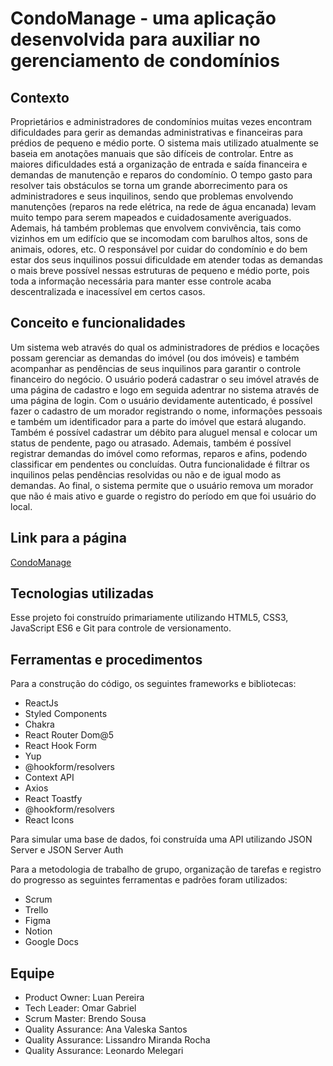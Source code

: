 # CondoManage - uma aplicação desenvolvida para auxiliar no gerenciamento de condomínios

## Contexto

<p>Proprietários e administradores de condomínios muitas vezes encontram dificuldades para gerir as demandas administrativas e financeiras para prédios de pequeno e médio porte. O sistema mais utilizado atualmente se baseia em anotações manuais que são difíceis de controlar. Entre as maiores dificuldades está a organização de entrada e saída financeira e demandas de manutenção e reparos do condomínio. O tempo gasto para resolver tais obstáculos se torna um grande aborrecimento para os administradores e seus inquilinos, sendo que problemas envolvendo manutenções (reparos na rede elétrica, na rede de água encanada) levam muito tempo para serem mapeados e cuidadosamente averiguados. Ademais, há também problemas que envolvem convivência, tais como vizinhos em um edifício que se incomodam com barulhos altos, sons de animais, odores, etc. O responsável por cuidar do condomínio e do bem estar dos seus inquilinos possui dificuldade em atender todas as demandas o mais breve possível nessas estruturas de pequeno e médio porte, pois toda a informação necessária para manter esse controle acaba descentralizada e inacessível em certos casos.<p/>


## Conceito e funcionalidades

<p>Um sistema web através do qual os administradores de prédios e locações possam gerenciar as demandas do imóvel (ou dos imóveis) e também acompanhar as pendências de seus inquilinos para garantir o controle financeiro do negócio. O usuário poderá cadastrar o seu imóvel através de uma página de cadastro e logo em seguida adentrar no sistema através de uma página de login. Com o usuário devidamente autenticado, é possível fazer o cadastro de um morador registrando o nome, informações pessoais e também um identificador para a parte do imóvel que estará alugando. Também é possível cadastrar um débito para aluguel mensal e colocar um status de pendente, pago ou atrasado. Ademais, também é possível registrar demandas do imóvel como reformas, reparos e afins, podendo classificar em pendentes ou concluídas. Outra funcionalidade é filtrar os inquilinos pelas pendências resolvidas ou não e de igual modo as demandas. Ao final, o sistema permite que o usuário remova um morador que não é mais ativo e guarde o registro do período em que foi usuário do local.
</p>

<h2>Link para a página</h2>
<a href="https://condomanage-kappa.vercel.app/">CondoManage<a/>
  
## Tecnologias utilizadas

<p>Esse projeto foi construído primariamente utilizando HTML5, CSS3, JavaScript ES6 e Git para controle de versionamento.</p>
  
## Ferramentas e procedimentos

  <p>Para a construção do código, os seguintes frameworks e bibliotecas:</p>
  <ul>
    <li>ReactJs</li>
    <li>Styled Components</li>
    <li>Chakra</li>
    <li>React Router Dom@5</li>
    <li>React Hook Form</li>
    <li>Yup</li>
    <li>@hookform/resolvers</li>
    <li>Context API</li>
    <li>Axios</li>
    <li>React Toastfy</li>
    <li>@hookform/resolvers</li>
    <li>React Icons</li>
  </ul>
  
  <p>Para simular uma base de dados, foi construída uma API utilizando JSON Server e JSON Server Auth</p>
  
  <p>Para a metodologia de trabalho de grupo, organização de tarefas e registro do progresso as seguintes ferramentas e padrões foram utilizados:</p>
  <ul>
    <li>Scrum</li>
    <li>Trello</li>
    <li>Figma</li>
    <li>Notion</li>
    <li>Google Docs</li>
  </ul>

## Equipe
  
  - Product Owner: Luan Pereira
  - Tech Leader: Omar Gabriel
  - Scrum Master: Brendo Sousa
  - Quality Assurance: Ana Valeska Santos
  - Quality Assurance: Lissandro Miranda Rocha
  - Quality Assurance: Leonardo Melegari
  

